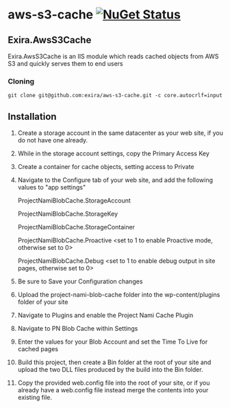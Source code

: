 # aws-s3-cache [![NuGet Status](http://img.shields.io/nuget/v/Exira.AwsS3Cache.svg?style=flat)](https://www.nuget.org/packages/Exira.AwsS3Cache/)

## Exira.AwsS3Cache

Exira.AwsS3Cache is an IIS module which reads cached objects from AWS S3 and quickly serves them to end users

### Cloning

```git clone git@github.com:exira/aws-s3-cache.git -c core.autocrlf=input```

## Installation

1)	Create a storage account in the same datacenter as your web site, if you do not have one already.

2)	While in the storage account settings, copy the Primary Access Key

3)	Create a container for cache objects, setting access to Private

4)	Navigate to the Configure tab of your web site, and add the following values to "app settings"

	ProjectNamiBlobCache.StorageAccount		<your storage account name>
	
	ProjectNamiBlobCache.StorageKey			<your storage account Primary Access Key>
	
	ProjectNamiBlobCache.StorageContainer	<your cache container in your storage account>
	
	ProjectNamiBlobCache.Proactive			<set to 1 to enable Proactive mode, otherwise set to 0>
	
	ProjectNamiBlobCache.Debug				<set to 1 to enable debug output in site pages, otherwise set to 0>
	
5)	Be sure to Save your Configuration changes

6)	Upload the project-nami-blob-cache folder into the wp-content/plugins folder of your site

7)	Navigate to Plugins and enable the Project Nami Cache Plugin

8)	Navigate to PN Blob Cache within Settings

9)	Enter the values for your Blob Account and set the Time To Live for cached pages

10)	Build this project, then create a Bin folder at the root of your site and upload the two DLL files produced by the build into the Bin folder.

11)	Copy the provided web.config file into the root of your site, or if you already have a web.config file instead merge the contents into your existing file.


